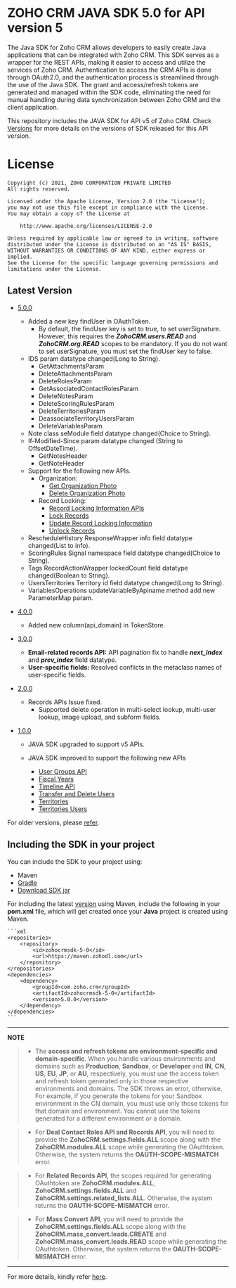 # ZOHO CRM JAVA SDK 5.0 for API version 5

The Java SDK for Zoho CRM allows developers to easily create Java applications that can be integrated with Zoho CRM. This SDK serves as a wrapper for the REST APIs, making it easier to access and utilize the services of Zoho CRM. 
Authentication to access the CRM APIs is done through OAuth2.0, and the authentication process is streamlined through the use of the Java SDK. The grant and access/refresh tokens are generated and managed within the SDK code, eliminating the need for manual handling during data synchronization between Zoho CRM and the client application.

This repository includes the JAVA SDK for API v5 of Zoho CRM. Check [Versions](https://github.com/zoho/zohocrm-java-sdk-5.0/releases) for more details on the versions of SDK released for this API version.

License
=======

    Copyright (c) 2021, ZOHO CORPORATION PRIVATE LIMITED 
    All rights reserved. 

    Licensed under the Apache License, Version 2.0 (the "License"); 
    you may not use this file except in compliance with the License. 
    You may obtain a copy of the License at 
    
        http://www.apache.org/licenses/LICENSE-2.0 
    
    Unless required by applicable law or agreed to in writing, software 
    distributed under the License is distributed on an "AS IS" BASIS, 
    WITHOUT WARRANTIES OR CONDITIONS OF ANY KIND, either express or implied. 
    See the License for the specific language governing permissions and 
    limitations under the License.

## Latest Version

- [5.0.0](/versions/5.0.0/README.md)
    - Added a new key findUser in OAuthToken.
        - By default, the findUser key is set to true, to set userSignature. However, this requires the ***ZohoCRM.users.READ*** and ***ZohoCRM.org.READ*** scopes to be mandatory. If you do not want to set userSignature, you must set the findUser key to false.
    - IDS param datatype changed(Long to String).
        - GetAttachmentsParam
        - DeleteAttachmentsParam
        - DeleteRolesParam
        - GetAssociatedContactRolesParam
        - DeleteNotesParam
        - DeleteScoringRulesParam
        - DeleteTerritoriesParam
        - DeassociateTerritoryUsersParam
        - DeleteVariablesParam
    - Note class seModule field datatype changed(Choice<String> to String).
    - If-Modified-Since param datatype changed (String to OffsetDateTime).
        - GetNotesHeader
        - GetNoteHeader 
    - Support for the following new APIs.
        - Organization:
            - [Get Organization Photo](https://www.zoho.com/crm/developer/docs/api/v5/get-org-img.html)
            - [Delete Organization Photo](https://www.zoho.com/crm/developer/docs/api/v5/delete-org-img.html)
        - Record Locking:
            - [Record Locking Information APIs](https://www.zoho.com/crm/developer/docs/api/v5/get-record-locking-info.html)
            - [Lock Records](https://www.zoho.com/crm/developer/docs/api/v5/lock-records.html)
            - [Update Record Locking Information](https://www.zoho.com/crm/developer/docs/api/v5/update-record-locking-info.html)
            - [Unlock Records](https://www.zoho.com/crm/developer/docs/api/v5/unlock-records.html)
    - RescheduleHistory ResponseWrapper info field datatype changed(List<into> to info).
    - ScoringRules Signal namespace field datatype changed(Choice<String> to String).
    - Tags RecordActionWrapper lockedCount field datatype changed(Boolean to String).
    - UsersTerritories Territory id field datatype changed(Long to String).
    - VariablesOperations updateVariableByApiname method add new ParameterMap param.

- [4.0.0](/versions/4.0.0/README.md)
    - Added new column(api_domain) in TokenStore.

- [3.0.0](/versions/3.0.0/README.md)
    
    - **Email-related records API:** API pagination fix to handle ***next_index*** and ***prev_index*** field datatype.
    - **User-specific fields:** Resolved conflicts in the metaclass names of user-specific fields.

- [2.0.0](/versions/2.0.0/README.md)

    - Records APIs Issue fixed. 
        - Supported delete operation in multi-select lookup, multi-user lookup, image upload, and subform fields.

- [1.0.0](/versions/1.0.0/README.md)

    - JAVA SDK upgraded to support v5 APIs.

    - JAVA SDK improved to support the following new APIs

        - [User Groups API](https://www.zoho.com/crm/developer/docs/api/v5/associated-user-count-user-group.html)
        - [Fiscal Years](https://www.zoho.com/crm/developer/docs/api/v5/get-fiscal-year.html)
        - [Timeline API](https://www.zoho.com/crm/developer/docs/api/v5/timeline-of-a-record.html)
        - [Transfer and Delete Users](https://www.zoho.com/crm/developer/docs/api/v5/transfer_records-delete_user.html)
        - [Territories](https://www.zoho.com/crm/developer/docs/api/v5/add-territories.html)
        - [Territories Users](https://www.zoho.com/crm/developer/docs/api/v5/associate-users-territory.html)     


For older versions, please [refer](https://github.com/zoho/zohocrm-java-sdk-5.0/releases).


## Including the SDK in your project
You can include the SDK to your project using:
- Maven
- [Gradle](/versions/4.0.0/README.md#including-the-sdk-in-your-project)
- [Download SDK jar](https://maven.zohodl.com/com/zoho/crm/zohocrmsdk-5-0/5.0.0/zohocrmsdk-5-0-5.0.0.jar)

For including the latest [version](https://github.com/zoho/zohocrm-java-sdk-5.0/releases/tag/5.0.0) using Maven, include the following in your **pom.xml** file, which will get created once your **Java** project is created using Maven.

    ```xml
    <repositories>
        <repository>
            <id>zohocrmsdk-5-0</id>
            <url>https://maven.zohodl.com</url>
        </repository>
    </repositories>
    <dependencies>
        <dependency>
            <groupId>com.zoho.crm</groupId>
            <artifactId>zohocrmsdk-5-0</artifactId>
            <version>5.0.0</version>
        </dependency>
    </dependencies>
    ```

---

**NOTE** 

> - The **access and refresh tokens are environment-specific and domain-specific**. When you handle various environments and domains such as **Production**, **Sandbox**, or **Developer** and **IN**, **CN**, **US**, **EU**, **JP**, or **AU**, respectively, you must use the access token and refresh token generated only in those respective environments and domains. The SDK throws an error, otherwise.
For example, if you generate the tokens for your Sandbox environment in the CN domain, you must use only those tokens for that domain and environment. You cannot use the tokens generated for a different environment or a domain.

> - For **Deal Contact Roles API and Records API**, you will need to provide the **ZohoCRM.settings.fields.ALL** scope along with the **ZohoCRM.modules.ALL** scope while generating the OAuthtoken. Otherwise, the system returns the **OAUTH-SCOPE-MISMATCH** error.

> - For **Related Records API**, the scopes required for generating OAuthtoken are **ZohoCRM.modules.ALL**, **ZohoCRM.settings.fields.ALL** and **ZohoCRM.settings.related_lists.ALL**. Otherwise, the system returns the **OAUTH-SCOPE-MISMATCH** error.

> - For **Mass Convert API**, you will need to provide the **ZohoCRM.settings.fields.ALL** scope along with the **ZohoCRM.mass_convert.leads.CREATE** and **ZohoCRM.mass_convert.leads.READ** scope while generating the OAuthtoken. Otherwise, the system returns the **OAUTH-SCOPE-MISMATCH** error.

---

For more details, kindly refer [here](/versions/5.0.0/README.md).